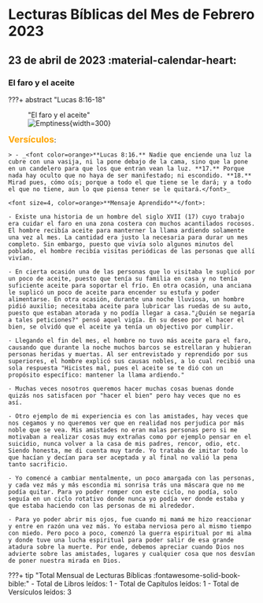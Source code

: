 # **Lecturas Bíblicas del Mes de Febrero 2023**

## 23 de abril de 2023 :material-calendar-heart:
### El faro y el aceite
???+ abstract "Lucas 8:16-18"
    <figure markdown><figcaption>"El faro y el aceite"</figcaption>
    ![Emptiness](../assets/lighthouse.jpeg){width=300} </figure>
    <font size=4, color=orange>**Versículos**</font>:

    > - _<font color=orange>**Lucas 8:16.** Nadie que enciende una luz la cubre con una vasija, ni la pone debajo de la cama, sino que la pone en un candelero para que los que entran vean la luz. **17.** Porque nada hay oculto que no haya de ser manifestado; ni escondido. **18.** Mirad pues, cómo oís; porque a todo el que tiene se le dará; y a todo el que no tiene, aun lo que piensa tener se le quitará.</font>_

    <font size=4, color=orange>**Mensaje Aprendido**</font>:

    - Existe una historia de un hombre del siglo XVII (17) cuyo trabajo era cuidar el faro en una zona costera con muchos acantilados rocosos. El hombre recibía aceite para manterner la llama ardiendo solamente una vez al mes. La cantidad era justo la necesaria para durar un mes completo. Sin embargo, puesto que vivía solo algunos minutos del poblado, el hombre recibía visitas periódicas de las personas que allí vivían.
    
    - En cierta ocasión una de las personas que lo visitaba le suplicó por un poco de aceite, puesto que tenía su familia en casa y no tenía suficiente aceite para soportar el frío. En otra ocasión, una anciana le suplicó un poco de aceite para encender su estufa y poder alimentarse. En otra ocasión, durante una noche lluviosa, un hombre pidió auxilio; necesitaba aceite para lubricar las ruedas de su auto, puesto que estaban atorada y no podía llegar a casa."¿Quién se negaría a tales peticiones?" pensó aquel vigía. En su deseo por el hacer el bien, se olvidó que el aceite ya tenía un objectivo por cumplir. 

    - Llegando el fin del mes, el hombre no tuvo más aceite para el faro, causando que durante la noche muchos barcos se estrellaran y hubieran personas heridas y muertas. Al ser entrevistado y reprendido por sus superiores, el hombre explicó sus causas nobles, a lo cual recibió una sola respuesta "Hicistes mal, pues el aceite se te dió con un propósito específico: mantener la llama ardiendo." 

    - Muchas veces nosotros queremos hacer muchas cosas buenas donde quizás nos satisfacen por "hacer el bien" pero hay veces que no es así.

    - Otro ejemplo de mi experiencia es con las amistades, hay veces que nos cegamos y no queremos ver que en realidad nos perjudica por más noble que se vea. Mis amistades no eran malas personas pero si me motivaban a realizar cosas muy extrañas como por ejemplo pensar en el suicidio, nunca volver a la casa de mis padres, rencor, odio, etc. Siendo honesta, me di cuenta muy tarde. Yo trataba de imitar todo lo que hacían y decían para ser aceptada y al final no valió la pena tanto sacrificio. 

    - Yo comencé a cambiar mentalmente, un poco amargada con las personas, y cada vez más y más escondia mi sonrisa trás una máscara que no me podía quitar. Para yo poder romper con este ciclo, no podía, solo seguía en un ciclo rotativo donde nunca yo podía ver donde estaba y que estaba haciendo con las personas de mi alrededor. 

    - Para yo poder abrir mis ojos, fue cuando mi mamá me hizo reaccionar y entre en razón una vez más. Yo estaba nerviosa pero al mismo tiempo con miedo. Pero poco a poco, comenzó la guerra espiritual por mi alma y donde tuve una lucha espiritual para poder salir de esa grande atadura sobre la muerte. Por ende, debemos apreciar cuando Dios nos advierte sobre las amistades, lugares y cualquier cosa que nos desvían de poner nuestra mirada en Dios.


???+ tip "Total Mensual de Lecturas Bíblicas :fontawesome-solid-book-bible:" 
    - Total de Libros leídos: 1
    - Total de Capítulos leídos: 1
    - Total de Versículos leídos: 3